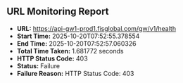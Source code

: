 ## URL Monitoring Report

- **URL:** https://api-gw1-prod1.fisglobal.com/gw/v1/health
- **Start Time:** 2025-10-20T07:52:55.378554
- **End Time:** 2025-10-20T07:52:57.060326
- **Total Time Taken:** 1.681772 seconds
- **HTTP Status Code:** 403
- **Status:** Failure
- **Failure Reason:** HTTP Status Code: 403
